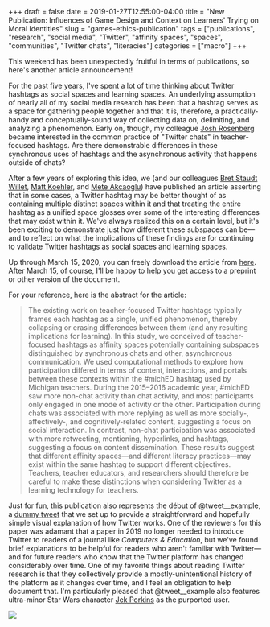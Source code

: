 +++ 
draft = false
date = 2019-01-27T12:55:00-04:00
title = "New Publication: Influences of Game Design and Context on Learners' Trying on Moral Identities"
slug = "games-ethics-publication" 
tags = ["publications", "research", "social media", "Twitter", "affinity spaces", "spaces", "communities", "Twitter chats", "literacies"]
categories = ["macro"]
+++

This weekend has been unexpectedly fruitful in terms of publications, so here's another article announcement!

For the past five years, I've spent a lot of time thinking about Twitter hashtags as social spaces and learning spaces. An underlying assumption of nearly all of my social media research has been that a hashtag serves as a space for gathering people together and that it is, therefore, a practically-handy and conceptually-sound way of collecting data on, delimiting, and analyzing a phenomenon. Early on, though, my colleague [Josh Rosenberg](https://joshuamrosenberg.com/) became interested in the common practice of "Twitter chats" in teacher-focused hashtags. Are there demonstrable differences in these synchronous uses of hashtags and the asynchronous activity that happens outside of chats? 

After a few years of exploring this idea, we (and our colleagues [Bret Staudt Willet](http://bretsw.com/), [Matt Koehler](http://www.matt-koehler.com/), and [Mete Akcaoglu](https://coe.georgiasouthern.edu/directory/dr-mete-akcaoglu/)) have published an article asserting that in some cases, a Twitter hashtag may be better thought of as containing multiple distinct spaces within it and that treating the entire hashtag as a unified space glosses over some of the interesting differences that may exist within it. We've always realized this on a certain level, but it's been exciting to demonstrate just how different these subspaces can be—and to reflect on what the implications of these findings are for continuing to validate Twitter hashtags as social spaces and learning spaces. 

Up through March 15, 2020, you can freely download the article from [here](https://authors.elsevier.com/a/1aSx81HucdLmHL). After March 15, of course, I'll be happy to help you get access to a preprint or other version of the document. 

For your reference, here is the abstract for the article: 

> The existing work on teacher-focused Twitter hashtags typically frames each hashtag as a single, unified phenomenon, thereby collapsing or erasing differences between them (and any resulting implications for learning). In this study, we conceived of teacher-focused hashtags as affinity spaces potentially containing subspaces distinguished by synchronous chats and other, asynchronous communication. We used computational methods to explore how participation differed in terms of content, interactions, and portals between these contexts within the #michED hashtag used by Michigan teachers. During the 2015–2016 academic year, #michED saw more non-chat activity than chat activity, and most participants only engaged in one mode of activity or the other. Participation during chats was associated with more replying as well as more socially-, affectively-, and cognitively-related content, suggesting a focus on social interaction. In contrast, non-chat participation was associated with more retweeting, mentioning, hyperlinks, and hashtags, suggesting a focus on content dissemination. These results suggest that different affinity spaces—and different literacy practices—may exist within the same hashtag to support different objectives. Teachers, teacher educators, and researchers should therefore be careful to make these distinctions when considering Twitter as a learning technology for teachers.

Just for fun, this publication also represents the début of @tweet__example, a [dummy tweet](https://twitter.com/tweet__example/status/1176592704647716864) that we set up to provide a straightforward and hopefully simple visual explanation of how Twitter works. One of the reviewers for this paper was adamant that a paper in 2019 no longer needed to introduce Twitter to readers of a journal like *Computers & Education*, but we've found brief explanations to be helpful for readers who aren't familiar with Twitter—and for future readers who know that the Twitter platform has changed considerably over time. One of my favorite things about reading Twitter research is that they collectively provide a mostly-unintentional history of the platform as it changes over time, and I feel an obligation to help document that. I'm particularly pleased that @tweet__example also features ultra-minor Star Wars character [Jek Porkins](https://starwars.fandom.com/wiki/Jek_Tono_Porkins) as the purported user.

![](https://spencergreenhalgh.com/tweet_example.jpg)